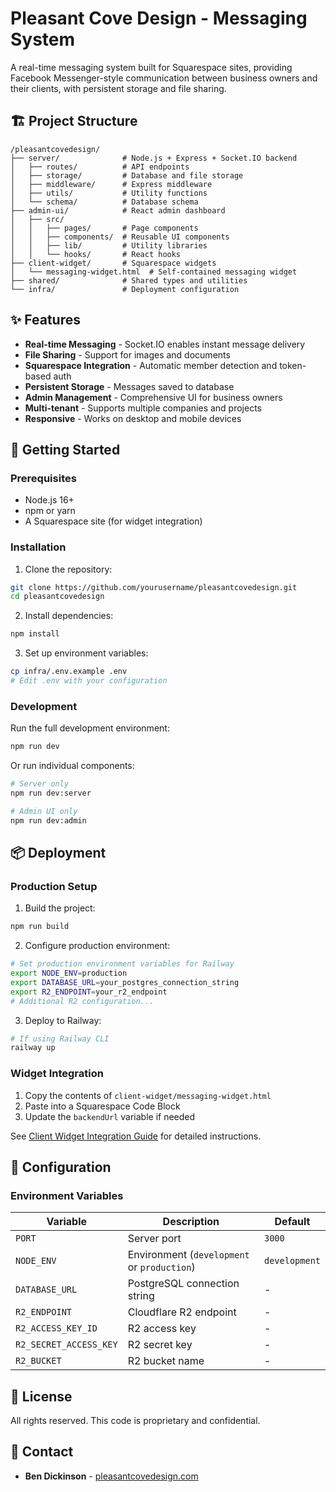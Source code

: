 # Pleasant Cove Design - Messaging System

A real-time messaging system built for Squarespace sites, providing Facebook Messenger-style communication between business owners and their clients, with persistent storage and file sharing.

## 🏗 Project Structure

```
/pleasantcovedesign/
├── server/              # Node.js + Express + Socket.IO backend
│   ├── routes/          # API endpoints
│   ├── storage/         # Database and file storage
│   ├── middleware/      # Express middleware
│   ├── utils/           # Utility functions
│   └── schema/          # Database schema
├── admin-ui/            # React admin dashboard
│   ├── src/
│   │   ├── pages/       # Page components
│   │   ├── components/  # Reusable UI components
│   │   ├── lib/         # Utility libraries
│   │   └── hooks/       # React hooks
├── client-widget/       # Squarespace widgets
│   └── messaging-widget.html  # Self-contained messaging widget
├── shared/              # Shared types and utilities
└── infra/               # Deployment configuration
```

## ✨ Features

- **Real-time Messaging** - Socket.IO enables instant message delivery
- **File Sharing** - Support for images and documents
- **Squarespace Integration** - Automatic member detection and token-based auth
- **Persistent Storage** - Messages saved to database
- **Admin Management** - Comprehensive UI for business owners
- **Multi-tenant** - Supports multiple companies and projects
- **Responsive** - Works on desktop and mobile devices

## 🚀 Getting Started

### Prerequisites

- Node.js 16+
- npm or yarn
- A Squarespace site (for widget integration)

### Installation

1. Clone the repository:

```bash
git clone https://github.com/yourusername/pleasantcovedesign.git
cd pleasantcovedesign
```

2. Install dependencies:

```bash
npm install
```

3. Set up environment variables:

```bash
cp infra/.env.example .env
# Edit .env with your configuration
```

### Development

Run the full development environment:

```bash
npm run dev
```

Or run individual components:

```bash
# Server only
npm run dev:server

# Admin UI only
npm run dev:admin
```

## 📦 Deployment

### Production Setup

1. Build the project:

```bash
npm run build
```

2. Configure production environment:

```bash
# Set production environment variables for Railway
export NODE_ENV=production
export DATABASE_URL=your_postgres_connection_string
export R2_ENDPOINT=your_r2_endpoint
# Additional R2 configuration...
```

3. Deploy to Railway:

```bash
# If using Railway CLI
railway up
```

### Widget Integration

1. Copy the contents of `client-widget/messaging-widget.html`
2. Paste into a Squarespace Code Block
3. Update the `backendUrl` variable if needed

See [Client Widget Integration Guide](client-widget/INTEGRATION_GUIDE.md) for detailed instructions.

## 🔧 Configuration

### Environment Variables

| Variable | Description | Default |
| --- | --- | --- |
| `PORT` | Server port | `3000` |
| `NODE_ENV` | Environment (`development` or `production`) | `development` |
| `DATABASE_URL` | PostgreSQL connection string | - |
| `R2_ENDPOINT` | Cloudflare R2 endpoint | - |
| `R2_ACCESS_KEY_ID` | R2 access key | - |
| `R2_SECRET_ACCESS_KEY` | R2 secret key | - |
| `R2_BUCKET` | R2 bucket name | - |

## 📝 License

All rights reserved. This code is proprietary and confidential.

## 👥 Contact

- **Ben Dickinson** - [pleasantcovedesign.com](https://www.pleasantcovedesign.com) 